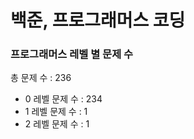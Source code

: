 # 백준, 프로그래머스 코딩
### 프로그래머스 레벨 별 문제 수
총 문제 수 : 236
- 0 레벨 문제 수 : 234
- 1 레벨 문제 수 : 1
- 2 레벨 문제 수 : 1


